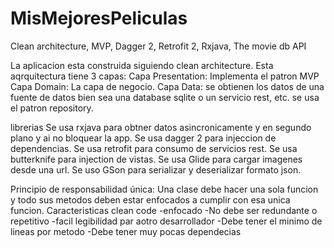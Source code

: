 # MisMejoresPeliculas
Clean architecture, MVP, Dagger 2, Retrofit 2, Rxjava, The movie db API

La aplicacion esta construida siguiendo clean architecture.
Esta aqrquitectura tiene 3 capas:
Capa Presentation: Implementa el patron MVP
Capa Domain: La capa de negocio. 
Capa Data: se obtienen los datos de una fuente de datos bien sea una database sqlite o un servicio rest, etc. se usa el patron repository.

librerias
Se usa rxjava para obtner datos asincronicamente y en segundo plano y ai no bloquear la app.
Se usa dagger 2 para injeccion de dependencias.
Se usa retrofit para consumo de servicios rest.
Se usa butterknife para injection de vistas.
Se usa Glide para cargar imagenes desde una url.
Se uso GSon para serializar y deserializar formato json. 

Principio de responsabilidad única: Una clase debe hacer una sola funcion y todo sus metodos deben estar enfocados a cumplir con esa unica funcion.
Caracteristicas clean code
-enfocado
-No debe ser redundante o repetitivo
-facil legibilidad par aotro desarrollador
-Debe tener el minimo de lineas por metodo
-Debe tener muy pocas dependecias
